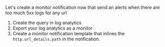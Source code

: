 Let's create a monitor notification now that send an alerts when there are too much 5xx logs for any url

1. Create the query in log analytics
2. Export your log analytics as a monitor
3. Create a monitor notification template that inlines the `http.url_details.path` in the notification.